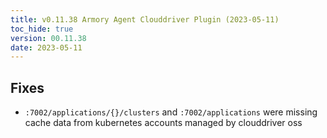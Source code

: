 ```yaml
---
title: v0.11.38 Armory Agent Clouddriver Plugin (2023-05-11)
toc_hide: true
version: 00.11.38
date: 2023-05-11
---
```


## Fixes
* `:7002/applications/{}/clusters` and `:7002/applications` were missing cache data from kubernetes accounts managed by clouddriver oss
